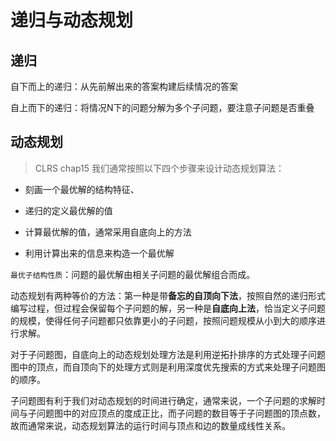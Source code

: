 # 递归与动态规划

## 递归

自下而上的递归：从先前解出来的答案构建后续情况的答案

自上而下的递归：将情况N下的问题分解为多个子问题，要注意子问题是否重叠

## 动态规划

> CLRS chap15
我们通常按照以下四个步骤来设计动态规划算法：
  
- 刻画一个最优解的结构特征、
  
- 递归的定义最优解的值
  
- 计算最优解的值，通常采用自底向上的方法
  
- 利用计算出来的信息来构造一个最优解

`最优子结构性质`：问题的最优解由相关子问题的最优解组合而成。

动态规划有两种等价的方法：第一种是带**备忘的自顶向下法**，按照自然的递归形式编写过程，但过程会保留每个子问题的解，另一种是**自底向上法**，恰当定义子问题的规模，使得任何子问题都只依靠更小的子问题，按照问题规模从小到大的顺序进行求解。

对于子问题图，自底向上的动态规划处理方法是利用逆拓扑排序的方式处理子问题图中的顶点，而自顶向下的处理方式则是利用深度优先搜索的方式来处理子问题图的顺序。

子问题图有利于我们对动态规划的时间进行确定，通常来说，一个子问题的求解时间与子问题图中的对应顶点的度成正比，而子问题的数目等于子问题图的顶点数，故而通常来说，动态规划算法的运行时间与顶点和边的数量成线性关系。



